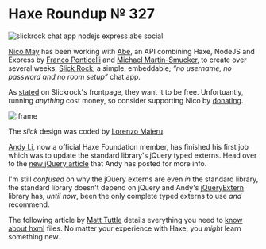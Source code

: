 [_template]: ../templates/roundup.html
[date]: / "2015-07-05 10:02:00"
[modified]: / "2015-07-05 10:02:00"
[published]: / "2015-07-05 10:02:00"
[“”]: a ""
# Haxe Roundup № 327

![slickrock chat app nodejs express abe social](/img/327/slickrock.jpg "Slickrock.io - simple, embeddable chat rooms")

[Nico May][tw1] has been working with [Abe][l1], an API combining Haxe, NodeJS
and Express by [Franco Ponticelli][gh1] and [Michael Martin-Smucker][gh2], to create
over several weeks, [Slick Rock][l2], a simple, embeddable, _“no username, no password
and no room setup”_ chat app.

As [stated][l3] on Slickrock's frontpage, they want it to be free. Unfortuantly,
running _anything_ cost money, so consider supporting Nico by [donating][l4].

![iframe](aqueous-basin.herokuapp.com/homepage)

The _slick_ design was coded by [Lorenzo Maieru][tw2].

[Andy Li][tw3], now a official Haxe Foundation member, has finished his first
job which was to update the standard library's jQuery typed externs. Head over 
to the [new jQuery article][l5] that Andy has posted for more info.

I'm still _confused_ on why the jQuery externs are even _in_ the standard library,
the standard library doesn't depend on jQuery and Andy's [jQueryExtern][l6] library
has, _until now_, been the only complete typed externs to use _and_ recommend.

The following article by [Matt Tuttle][tw4] details everything you need to [know
about hxml][l6] files. No matter your experience with Haxe, you _might_ learn
something new.

[gh2]: https://github.com/mlms13 "@mlms13"
[gh1]: https://github.com/fponticelli "@fponticelli"
	
[tw4]: https://twitter.com/Matt_Tuttle "@Matt_Tuttle"
[tw3]: https://twitter.com/andy_li/ "@andy_li"
[tw2]: https://twitter.com/LorenzoMaieru "@LorenzoMaieru"
[tw1]: https://twitter.com/nico_m__ "@nico_m__"
	
[l6]: http://matttuttle.com/2015/06/hxml-overview/ "HXML overview for Haxe"
[l5]: http://blog.onthewings.net/2015/07/02/new-jquery-extern-arrived-at-haxe-std-lib/ "New jQuery extern arrived in Haxe Standard Library"
[l4]: https://www.paypal.com/cgi-bin/webscr?cmd=_donations&business=nico%2emay99%40gmail%2ecom&lc=CA&item_name=slickrock%2eio&currency_code=CAD&bn=PP%2dDonationsBF%3a%26text%3ddonate%2e%3aNonHosted "Donate to help run and grow slickrock.io"
[l3]: http://chat.slickrock.io/#about "About Slickrock"
[l2]: http://chat.slickrock.io/ "Simple, embeddable chat rooms"
[l1]: https://github.com/abedev "Abe on GitHub"
